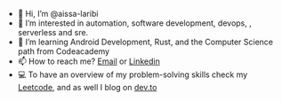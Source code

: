 - 👋 Hi, I’m @aissa-laribi
- 👀 I’m interested in automation, software development, devops, , serverless and sre.
- 🌱 I’m learning Android Development, Rust, and the Computer Science path from Codeacademy  
- 📫 How to reach me? [Email](aissa2retour@gmail.com) or [Linkedin](https://www.linkedin.com/in/aissa-laribi-3704b8162/)
- :computer: To have an overview of my problem-solving skills check my [Leetcode]( https://leetcode.com/aissa-laribi/), and as well I blog on [dev.to](https://dev.to/aissalaribi)
<!---
aissa-laribi/aissa-laribi is a ✨ special ✨ repository because its `README.md` (this file) appears on your GitHub profile.
You can click the Preview link to take a look at your changes.
--->
